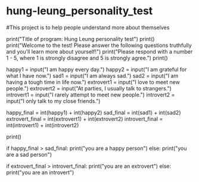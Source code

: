 # hung-leung_personality_test
#This project is to help people understand more about themselves

print("Title of program: Hung Leung personality test")
print()
print("Welcome to the test! Please answer the following questions truthfully and you'll learn more about yourself!")
print("Please respond with a number 1 - 5, where 1 is strongly disagree and 5 is strongly agree.")
print()

happy1 = input("I am happy every day.")
happy2 = input("I am grateful for what I have now.")
sad1 = input("I am always sad.")
sad2 = input("I am having a tough time in life now.")
extrovert1 = input("I love to meet new people.")
extrovert2 = input("At parties, I usually talk to strangers.")
introvert1 = input("I rarely attempt to meet new people.")
introvert2 = input("I only talk to my close friends.")

happy_final = int(happy1) + int(happy2)
sad_final = int(sad1) + int(sad2)
extrovert_final = int(extrovert1) + int(extrovert2)
introvert_final = int(introvert1) + int(introvert2)

print()

if happy_final > sad_final:
  print("you are a happy person")
else:
  print("you are a sad person")

if extrovert_final > introvert_final:
  print("you are an extrovert")
else:
  print("you are an introvert")
